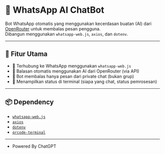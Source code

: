 # 🤖 WhatsApp AI ChatBot

Bot WhatsApp otomatis yang menggunakan kecerdasan buatan (AI) dari [OpenRouter](https://openrouter.ai) untuk membalas pesan pengguna.  
Dibangun menggunakan `whatsapp-web.js`, `axios`, dan `dotenv`.

---

## 🔧 Fitur Utama

- 🔌 Terhubung ke WhatsApp menggunakan `whatsapp-web.js`
- 🧠 Balasan otomatis menggunakan AI dari OpenRouter (via API)
- 💬 Bot membalas hanya pesan dari private chat (bukan grup)
- 📎 Menampilkan status di terminal (siapa yang chat, status pemrosesan)

---

## 📦 Dependency

- [`whatsapp-web.js`](https://github.com/pedroslopez/whatsapp-web.js)
- [`axios`](https://axios-http.com/)
- [`dotenv`](https://www.npmjs.com/package/dotenv)
- [`qrcode-terminal`](https://www.npmjs.com/package/qrcode-terminal)

---

- Powered By ChatGPT
